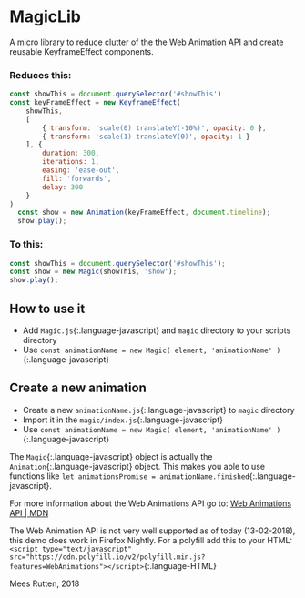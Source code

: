 # MagicLib
A micro library to reduce clutter of the the Web Animation API and create reusable KeyframeEffect components.

### Reduces this:

```javascript
const showThis = document.querySelector('#showThis')
const keyFrameEffect = new KeyframeEffect(
	showThis,
	[
		{ transform: 'scale(0) translateY(-10%)', opacity: 0 },
		{ transform: 'scale(1) translateY(0)', opacity: 1 }
	], {
		duration: 300,
		iterations: 1,
		easing: 'ease-out',
		fill: 'forwards',
		delay: 300
	}
)
  const show = new Animation(keyFrameEffect, document.timeline);
  show.play();
```

### To this:

```javascript
const showThis = document.querySelector('#showThis');
const show = new Magic(showThis, 'show');
show.play();
```

## How to use it

- Add `Magic.js`{:.language-javascript} and `magic` directory to your scripts directory
- Use `const animationName = new Magic( element, 'animationName' )`{:.language-javascript}

## Create a new animation

- Create a new `animationName.js`{:.language-javascript} to `magic` directory
- Import it in the `magic/index.js`{:.language-javascript}
- Use `const animationName = new Magic( element, 'animationName' )`{:.language-javascript}

The `Magic`{:.language-javascript} object is actually the `Animation`{:.language-javascript} object. 
This makes you able to use functions like `let animationsPromise = animationName.finished`{:.language-javascript}.

For more information about the Web Animations API go to:
[Web Animations API | MDN](https://developer.mozilla.org/en-US/docs/Web/API/Web_Animations_API)

The Web Animation API is not very well supported as of today (13-02-2018), this demo does work in Firefox Nightly.
For a polyfill add this to your HTML:
`<script type="text/javascript" src="https://cdn.polyfill.io/v2/polyfill.min.js?features=WebAnimations"></script>`{:.language-HTML}

Mees Rutten, 2018

